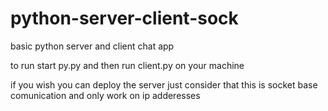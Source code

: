 # python-server-client-sock
basic python server and client chat app 

to run start py.py <prot number to lisent on>
and then run client.py on your machine

if you wish you can deploy the server just consider that this is socket base comunication and only work on ip adderesses 


